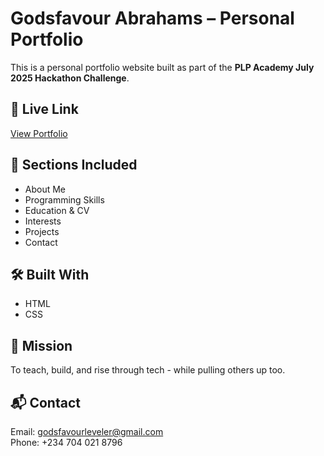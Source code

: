 # Godsfavour Abrahams – Personal Portfolio

This is a personal portfolio website built as part of the **PLP Academy July 2025 Hackathon Challenge**.

## 🔗 Live Link
[View Portfolio](https://github.com/Godsfavour-LevelerKing/leveler-portfolio)

## 🧱 Sections Included
- About Me
- Programming Skills
- Education & CV
- Interests
- Projects
- Contact

## 🛠 Built With
- HTML
- CSS

## 🧠 Mission
To teach, build, and rise through tech - while pulling others up too.

## 📬 Contact
Email: godsfavourleveler@gmail.com  
Phone: +234 704 021 8796
